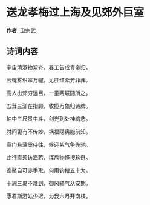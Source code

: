 # 送龙孝梅过上海及见郊外巨室

**作者**: 卫宗武

## 诗词内容

宇宙清淑物絜齐，春工告成青帝归。

云缝雾织翠万幄，尤胜红紫芳菲菲。

高人出郊穷远目，一童两屐随所之。

五茸三泖在指顾，收揽万象归诗脾。

袖中三尺贯牛斗，剑光到处神魂悲。

肘间更有不传妙，祸福隠奥能前知。

高门悬薄奚待往，候迎紫气争先驰。

此行直须访海若，挥斥物怪搜珍奇。

连鳌自可赤手取，何用钓犗五十为。

十洲三岛不难到，御风骑气从安期。

愿君斯游姑少迟，为我六月开南枝。

